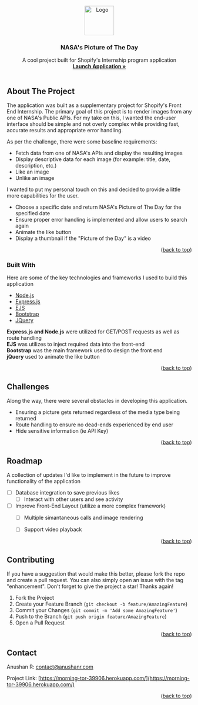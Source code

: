 <div id="top"></div>





<!-- PROJECT LOGO -->
<br />
<div align="center">
  <a href="https://github.com/othneildrew/Best-README-Template">
    <img src="https://media0.giphy.com/media/VLRRWXGuwHpny/200w.gif?cid=82a1493be6ucyltp42x5bk8qgkcjcjoh4bl2z77uaok9gkn4&rid=200w.gif&ct=s" alt="Logo" width="80" height="80">
  </a>

  <h3 align="center">NASA's Picture of The Day</h3>

  <p align="center">
    A cool project built for Shopify's Internship program application
    <br />
    <a href="https://morning-tor-39906.herokuapp.com"><strong>Launch Application »</strong></a>
    <br />
    <br />
  </p>
</div>







<!-- ABOUT THE PROJECT -->
## About The Project


The application was built as a supplementary project for Shopify's Front End Internship. The primary goal of this project is to render images from any one of NASA's Public APIs. For my take on this, I wanted the end-user interface should be simple and not overly complex while providing fast, accurate results and appropriate error handling. 

As per the challenge, there were some baseline requirements:

* Fetch data from one of NASA's APIs and display the resulting images 
* Display descriptive data for each image (for example: title, date, description, etc.)
* Like an image
* Unlike an image

I wanted to put my personal touch on this and decided to provide a little more capabilities for the user.

* Choose a specific date and return NASA's Picture of The Day for the specified date
* Ensure proper error handling is implemented and allow users to search again
* Animate the like button 
* Display a thumbnail if the "Picture of the Day" is a video 

<p align="right">(<a href="#top">back to top</a>)</p>



### Built With

Here are some of the key technologies and frameworks I used to build this application

* [Node.js](https://nextjs.org/)
* [Express.js](https://expressjs.com/)
* [EJS](https://ejs.co/)
* [Bootstrap](https://getbootstrap.com)
* [JQuery](https://jquery.com)


<b>Express.js and Node.js</b> were utilized for GET/POST requests as well as route handling</br> 
<b>EJS</b> was utilizes to inject required data into the front-end</br> 
<b>Bootstrap</b> was the main framework used to design the front end </br> 
<b>jQuery</b> used to animate the like button


<p align="right">(<a href="#top">back to top</a>)</p>





<!-- USAGE EXAMPLES -->
## Challenges

Along the way, there were several obstacles in developing this application.

* Ensuring a picture gets returned regardless of the media type being returned
* Route handling to ensure no dead-ends experienced by end user
* Hide sensitive information (ie API Key)
  




<p align="right">(<a href="#top">back to top</a>)</p>



<!-- ROADMAP -->
## Roadmap

A collection of updates I'd like to implement in the future to improve functionality of the application

- [ ] Database integration to save previous likes
   - [ ] Interact with other users and see activity
- [ ] Improve Front-End Layout (utilize a more complex framework)
    - [ ] Multiple simantaneous calls and image rendering
    - [ ] Support video playback
  



<p align="right">(<a href="#top">back to top</a>)</p>



<!-- CONTRIBUTING -->
## Contributing

If you have a suggestion that would make this better, please fork the repo and create a pull request. You can also simply open an issue with the tag "enhancement".
Don't forget to give the project a star! Thanks again!

1. Fork the Project
2. Create your Feature Branch (`git checkout -b feature/AmazingFeature`)
3. Commit your Changes (`git commit -m 'Add some AmazingFeature'`)
4. Push to the Branch (`git push origin feature/AmazingFeature`)
5. Open a Pull Request

<p align="right">(<a href="#top">back to top</a>)</p>







<!-- CONTACT -->
## Contact

Anushan R:  contact@anushanr.com

Project Link: [https://morning-tor-39906.herokuapp.com/](https://morning-tor-39906.herokuapp.com/)

<p align="right">(<a href="#top">back to top</a>)</p>



